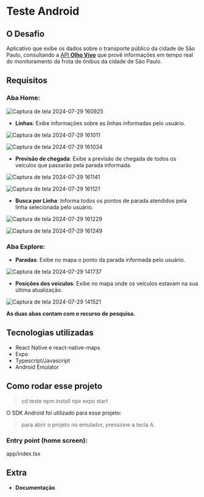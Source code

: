 # Teste Android

## O Desafio

Aplicativo que exibe os dados sobre o transporte público da cidade de São Paulo, consultando a [API **Olho Vivo**](api.md) que provê informações em tempo real do monitoramento da frota de ônibus da cidade de São Paulo.

## Requisitos

### Aba Home:

![Captura de tela 2024-07-29 160925](https://github.com/user-attachments/assets/8b24b41c-0e14-490c-8122-3b8baa37da30)


* **Linhas**: Exibe informações sobre as linhas informadas pelo usuário.

![Captura de tela 2024-07-29 161011](https://github.com/user-attachments/assets/66285788-3db0-433c-ac4b-3abc5ff41c18)

![Captura de tela 2024-07-29 161034](https://github.com/user-attachments/assets/f0ae66a9-d99d-42d3-a5ac-b92190c27a93)


* **Previsão de chegada**: Exibe a previsão de chegada de todos os veículos que passarão pela parada informada.

![Captura de tela 2024-07-29 161141](https://github.com/user-attachments/assets/a00ce822-4d67-40f5-93a6-10f502ed822a)

![Captura de tela 2024-07-29 161121](https://github.com/user-attachments/assets/3b3b0118-89cd-4bdc-80d0-fa9eed3a888e)

* **Busca por Linha**: Informa todos os pontos de parada atendidos pela linha selecionada pelo usuário.

![Captura de tela 2024-07-29 161229](https://github.com/user-attachments/assets/5bd4ee10-f7a0-4e9d-b872-62e12bcfd1ec)


![Captura de tela 2024-07-29 161249](https://github.com/user-attachments/assets/0a626584-b122-4ff0-95c9-43950d2e7adb)



### Aba Explore:

* **Paradas**: Exibe no mapa o ponto da parada informada pelo usuário.

![Captura de tela 2024-07-29 141737](https://github.com/user-attachments/assets/20d8e973-fd51-4f6e-adff-56fa8b204572)

* **Posições dos veículos**: Exibe no mapa onde os veículos estavam na sua última atualização.

![Captura de tela 2024-07-29 141521](https://github.com/user-attachments/assets/24966a7a-76aa-4fd5-a111-9d40ac8693d5)


**As duas abas contam com o recurso de pesquisa.**


## Tecnologias utilizadas

* React Native e react-native-maps
* Expo
* Typescript/Javascript
* Android Emulator

## Como rodar esse projeto

> cd teste
> npm install
> npx expo start

O SDK Android foi utilizado para esse projeto: 
> para abrir o projeto no emulador, pressione a tecla A.

### Entry point (home screen):
app/index.tsx

## Extra

* **Documentação**
